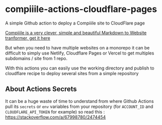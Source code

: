 # compiiile-actions-cloudflare-pages
A simple Github action to deploy a Compiiile site to CloudFlare page

[Compiiile is a very clever, simple and beautiful Markdown to Website tranformer, get it here](https://github.com/compiiile/compiiile)

But when you need to have multiple websites on a monorepo it can be difficult to simply use Netlify, Cloudflare Pages or Vercel to get multiples subdomains / site from 1 repo.

With this actions you can easily use the working directory and publish to cloudflare recipe to deploy several sites from a simple repository

## About Actions Secrets 
It can be a huge waste of time to understand from where Github Actions pull its `secrets` or `env` variables from your repository (for `ACCOUNT_ID` and `CLOUDFLARE_API_TOKEN` for example) so read this : https://stackoverflow.com/a/67998780/2474454